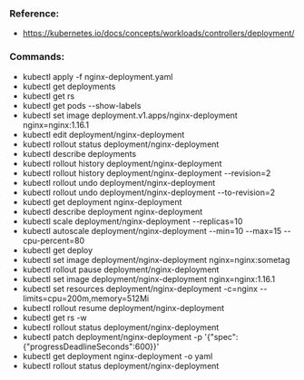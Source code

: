 ### Reference: 
+ https://kubernetes.io/docs/concepts/workloads/controllers/deployment/

### Commands: 

+ kubectl apply -f nginx-deployment.yaml
+ kubectl get deployments
+ kubectl get rs
+ kubectl get pods --show-labels
+ kubectl set image deployment.v1.apps/nginx-deployment nginx=nginx:1.16.1
+ kubectl edit deployment/nginx-deployment
+ kubectl rollout status deployment/nginx-deployment
+ kubectl describe deployments
+ kubectl rollout history deployment/nginx-deployment
+ kubectl rollout history deployment/nginx-deployment --revision=2
+ kubectl rollout undo deployment/nginx-deployment
+ kubectl rollout undo deployment/nginx-deployment --to-revision=2
+ kubectl get deployment nginx-deployment
+ kubectl describe deployment nginx-deployment
+ kubectl scale deployment/nginx-deployment --replicas=10
+ kubectl autoscale deployment/nginx-deployment --min=10 --max=15 --cpu-percent=80
+ kubectl get deploy
+ kubectl set image deployment/nginx-deployment nginx=nginx:sometag
+ kubectl rollout pause deployment/nginx-deployment
+ kubectl set image deployment/nginx-deployment nginx=nginx:1.16.1
+ kubectl set resources deployment/nginx-deployment -c=nginx --limits=cpu=200m,memory=512Mi
+ kubectl rollout resume deployment/nginx-deployment
+ kubectl get rs -w
+ kubectl rollout status deployment/nginx-deployment
+ kubectl patch deployment/nginx-deployment -p '{"spec":{"progressDeadlineSeconds":600}}'
+ kubectl get deployment nginx-deployment -o yaml
+ kubectl rollout status deployment/nginx-deployment